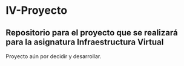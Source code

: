 # IV-Proyecto

## Repositorio para el proyecto que se realizará para la asignatura Infraestructura Virtual

Proyecto aún por decidir y desarrollar.
